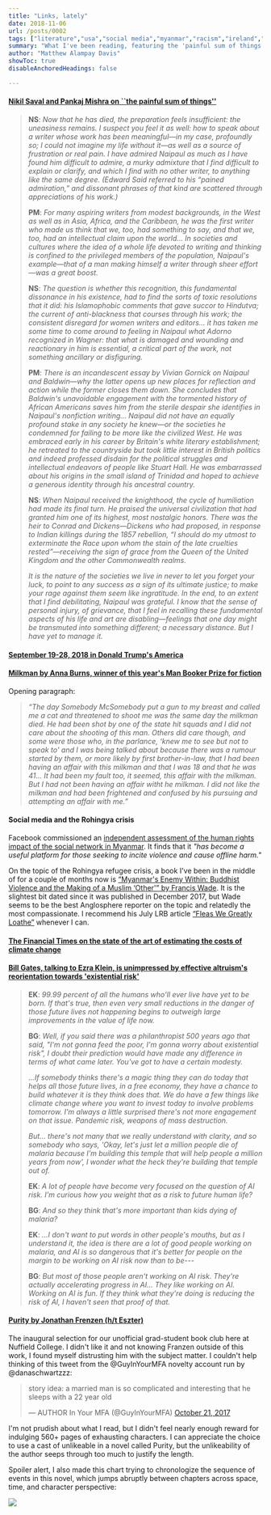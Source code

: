 ```yaml
---
title: "Links, lately"
date: 2018-11-06
url: /posts/0002
tags: ["literature","usa","social media","myanmar","racism","ireland","bill gates","effective altruism","identity","colonialism","development","culture","politics"]
summary: "What I've been reading, featuring the 'painful sum of things'; social media and human rights; 'Milkman' by Anna Burns; and 'Purity' by Jonathan Franzen"
author: "Matthew Alampay Davis"
showToc: true
disableAnchoredHeadings: false

---
```


#### [Nikil Saval and Pankaj Mishra on ``the painful sum of things''](https://nplusonemag.com/online-only/online-only/the-painful-sum-of-things/)

> **NS**: *Now that he has died, the preparation feels insufficient: the uneasiness remains. I suspect you feel it as well: how to speak about a writer whose work has been meaningful—in my case, profoundly so; I could not imagine my life without it—as well as a source of frustration or real pain. I have admired Naipaul as much as I have found him difficult to admire, a murky admixture that I find difficult to explain or clarify, and which I find with no other writer, to anything like the same degree. (Edward Said referred to his “pained admiration,” and dissonant phrases of that kind are scattered through appreciations of his work.)*
> 
> **PM**: *For many aspiring writers from modest backgrounds, in the West as well as in Asia, Africa, and the Caribbean, he was the first writer who made us think that we, too, had something to say, and that we, too, had an intellectual claim upon the world... In societies and cultures where the idea of a whole life devoted to writing and thinking is confined to the privileged members of the population, Naipaul's example—that of a man making himself a writer through sheer effort—was a great boost.*
>
> **NS**: *The question is whether this recognition, this fundamental dissonance in his existence, had to find the sorts of toxic resolutions that it did: his Islamophobic comments that gave succor to Hindutva; the current of anti-blackness that courses through his work; the consistent disregard for women writers and editors... it has taken me some time to come around to feeling in Naipaul what Adorno recognized in Wagner: that what is damaged and wounding and reactionary in him is essential, a critical part of the work, not something ancillary or disfiguring.*
> 
> **PM**: *There is an incandescent essay by Vivian Gornick on Naipaul and Baldwin—why the latter opens up new places for reflection and action while the former closes them down. She concludes that Baldwin's unavoidable engagement with the tormented history of African Americans saves him from the sterile despair she identifies in Naipaul's nonfiction writing… Naipaul did not have an equally profound stake in any society he knew—or the societies he condemned for failing to be more like the civilized West. He was embraced early in his career by Britain's white literary establishment; he retreated to the countryside but took little interest in British politics and indeed professed disdain for the political struggles and intellectual endeavors of people like Stuart Hall. He was embarrassed about his origins in the small island of Trinidad and hoped to achieve a generous identity through his ancestral country.*
> 
> **NS**: *When Naipaul received the knighthood, the cycle of humiliation had made its final turn. He praised the universal civilization that had granted him one of its highest, most nostalgic honors. There was the heir to Conrad and Dickens—Dickens who had proposed, in response to Indian killings during the 1857 rebellion, “I should do my utmost to exterminate the Race upon whom the stain of the late cruelties rested”—receiving the sign of grace from the Queen of the United Kingdom and the other Commonwealth realms.*
> 
> *It is the nature of the societies we live in never to let you forget your luck, to point to any success as a sign of its ultimate justice; to make your rage against them seem like ingratitude. In the end, to an extent that I find debilitating, Naipaul was grateful. I know that the sense of personal injury, of grievance, that I feel in recalling these fundamental aspects of his life and art are disabling—feelings that one day might be transmuted into something different; a necessary distance. But I have yet to manage it.*

#### [September 19-28, 2018 in Donald Trump's America](https://www.lrb.co.uk/v40/n20/eliot-weinberger/ten-typical-days-in-trumps-america)

#### [**Milkman** by Anna Burns, winner of this year's Man Booker Prize for fiction](https://www.amazon.co.uk/Milkman-Anna-Burns/dp/0571342736)

Opening paragraph:

> *“The day Somebody McSomebody put a gun to my breast and called me a cat and threatened to shoot me was the same day the milkman died. He had been shot by one of the state hit squads and I did not care about the shooting of this man. Others did care though, and some were those who, in the parlance, ‘knew me to see but not to speak to' and I was being talked about because there was a rumour started by them, or more likely by first brother-in-law, that I had been having an affair with this milkman and that I was 18 and that he was 41… It had been my fault too, it seemed, this affair with the milkman. But I had not been having an affair witht he milkman. I did not like the milkman and had been frightened and confused by his pursuing and attempting an affair with me.”*

#### Social media and the Rohingya crisis

Facebook commissioned an [independent assessment of the human rights impact of the social network in Myanmar](https://newsroom.fb.com/news/2018/11/myanmar-hria/). It finds that it *"has become a useful platform for those seeking to incite violence and cause offline harm."*

On the topic of the Rohingya refugee crisis, a book I've been in the middle of for a couple of months now is [“Myanmar's Enemy Within: Buddhist Violence and the Making of a Muslim ‘Other'” by Francis Wade](https://www.amazon.co.uk/Myanmars-Enemy-Within-Buddhist-Arguments/dp/1783605286). It is the slightest bit dated since it was published in December 2017, but Wade seems to be the best Anglosphere reporter on the topic and relatedly the most compassionate. I recommend his July LRB article [“Fleas We Greatly Loathe”](https://www.lrb.co.uk/v40/n13/francis-wade/fleas-we-greatly-loathe) whenever I can.

#### [The Financial Times on the state of the art of estimating the costs of climate change](https://ftalphaville.ft.com/2018/10/18/1539847800000/What-s-the-damage--of-that-climate-change-cost-benefit-model---/)

#### [Bill Gates, talking to Ezra Klein, is unimpressed by effective altruism's reorientation towards 'existential risk'](https://www.vox.com/future-perfect/2018/10/15/17957266/bill-gates-interview-poverty-economics-ai)

> **EK**: *99.99 percent of all the humans who'll ever live have yet to be born. If that's true, then even very small reductions in the danger of those future lives not happening begins to outweigh large improvements in the value of life now.*
>
> **BG**: *Well, if you said there was a philanthropist 500 years ago that said, "I'm not gonna feed the poor, I'm gonna worry about existential risk", I doubt their prediction would have made any difference in terms of what came later. You've got to have a certain modesty.*
>
> *...If somebody thinks there's a magic thing they can do today that helps all those future lives, in a free economy, they have a chance to build whatever it is they think does that. We do have a few things like climate change where you want to invest today to involve problems tomorrow. I'm always a little surprised there's not more engagement on that issue. Pandemic risk, weapons of mass destruction.*
>
> *But... there's not many that we really understand with clarity, and so somebody who says, 'Okay, let's just let a million people die of malaria because I'm building this temple that will help people a million years from now', I wonder what the heck they're building that temple out of.*
> 
> **EK**: *A lot of people have become very focused on the question of AI risk. I'm curious how you weight that as a risk to future human life?*
>
> **BG**: *And so they think that's more important than kids dying of malaria?*
>
> **EK**: *...I don't want to put words in other people's mouths, but as I understand it, the idea is there are a lot of good people working on malaria, and AI is so dangerous that it's better for people on the margin to be working on AI risk now than to be---*
>
> **BG**: *But most of those people aren't working on AI risk. They're actually accelerating progress in AI... They like working on AI. Working on AI is fun. If they think what they're doing is reducing the risk of AI, I haven't seen that proof of that.*

#### [**Purity** by Jonathan Frenzen (h/t Eszter)](https://www.amazon.co.uk/Purity-Jonathan-Franzen/dp/0007532768)

The inaugural selection for our unofficial grad-student book club here at Nuffield College. I didn't like it and not knowing Franzen outside of this work, I found myself distrusting him with the subject matter. I couldn't help thinking of this tweet from the @GuyInYourMFA novelty account run by @danaschwartzzz:

<blockquote class="twitter-tweet"><p lang="en" dir="ltr">story idea: a married man is so complicated and interesting that he sleeps with a 22 year old</p>&mdash; AUTHOR In Your MFA (@GuyInYourMFA) <a href="https://twitter.com/GuyInYourMFA/status/921725813405507589?ref_src=twsrc%5Etfw">October 21, 2017</a></blockquote> <script async src="https://platform.twitter.com/widgets.js" charset="utf-8"></script>

I'm not prudish about what I read, but I didn't feel nearly enough reward for indulging 560+ pages of exhausting characters. I can appreciate the choice to use a cast of unlikeable in a novel called Purity, but the unlikeability of the author seeps through too much to justify the length.

Spoiler alert, I also made this chart trying to chronologize the sequence of events in this novel, which jumps abruptly between chapters across space, time, and character perspective:

![](posts/post-files/purity.jpg)